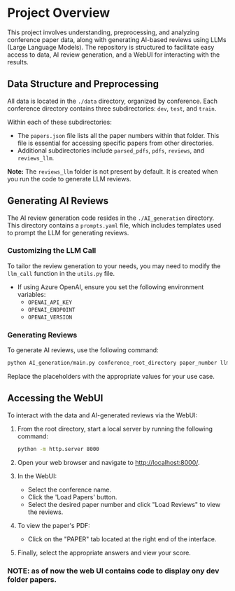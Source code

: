 

# Project Overview

This project involves understanding, preprocessing, and analyzing conference paper data, along with generating AI-based reviews using LLMs (Large Language Models). The repository is structured to facilitate easy access to data, AI review generation, and a WebUI for interacting with the results.

## Data Structure and Preprocessing

All data is located in the `./data` directory, organized by conference. Each conference directory contains three subdirectories: `dev`, `test`, and `train`. 

Within each of these subdirectories:
- The `papers.json` file lists all the paper numbers within that folder. This file is essential for accessing specific papers from other directories.
- Additional subdirectories include `parsed_pdfs`, `pdfs`, `reviews`, and `reviews_llm`. 

**Note:** The `reviews_llm` folder is not present by default. It is created when you run the code to generate LLM reviews.

## Generating AI Reviews

The AI review generation code resides in the `./AI_generation` directory. This directory contains a `prompts.yaml` file, which includes templates used to prompt the LLM for generating reviews.

### Customizing the LLM Call

To tailor the review generation to your needs, you may need to modify the `llm_call` function in the `utils.py` file. 

- If using Azure OpenAI, ensure you set the following environment variables:
  - `OPENAI_API_KEY`
  - `OPENAI_ENDPOINT`
  - `OPENAI_VERSION`

### Generating Reviews

To generate AI reviews, use the following command:

```bash
python AI_generation/main.py conference_root_directory paper_number llm_name prompt_template_name
```

Replace the placeholders with the appropriate values for your use case.

## Accessing the WebUI

To interact with the data and AI-generated reviews via the WebUI:

1. From the root directory, start a local server by running the following command:

   ```bash
   python -m http.server 8000
   ```

2. Open your web browser and navigate to [http://localhost:8000/](http://localhost:8000/).

3. In the WebUI:
   - Select the conference name.
   - Click the 'Load Papers' button.
   - Select the desired paper number and click "Load Reviews" to view the reviews.

4. To view the paper's PDF:
   - Click on the "PAPER" tab located at the right end of the interface.

5. Finally, select the appropriate answers and view your score.

### NOTE: as of now the web UI contains code to display ony dev folder papers.